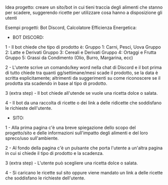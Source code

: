 Idea progetto: creare un sito/bot in cui tieni traccia degli alimenti che stanno per scadere, suggerendo ricette per utilizzare cosa hanno a disposizione gli utenti

Esempi progetti: Bot Discord, Calcolatore Efficienza Energetica:

- BOT DISCORD:
  
1 - Il bot chiede che tipo di prodotto è:
  Gruppo 1: Carni, Pesci, Uova
  Gruppo 2: Latte e Derivati
  Gruppo 3: Cereali e Derivati
  Gruppo 4: Ortaggi e Frutta
  Gruppo 5: Grassi da Condimento (Olio, Burro, Margarina, ecc)
  
2 -  L'utente scrive un comando/key word nella chat di Discord e il bot prima di tutto chiede tra quanti gg/settimane/mesi scade il prodotto, se la data è scritta esplicitamente; altrimenti da suggerimenti su come riconoscere se il prodotta sta scadendo in base al tipo di prodotto.

3 (extra step) - Il bot chiede all'utende se vuole una ricetta dolce o salata.

4 - Il bot da una raccolta di ricette o dei link a delle ridìcette che soddisfano le richieste dell'utente.


- SITO:
  
1 - Alla prima pagina c'è una breve spiegazione dello scopo del progetto/sito e delle informazioni sull'impatto degli alimenti e del loro spreco/uso sull'ambiente.
  
2 - Al fondo della pagina c'è un pulsante che porta l'utente a un'altra pagina in cui si chiede il tipo di prodotto e la scadenza.

3 (extra step) - L'utente può scegliere una ricetta dolce o salata.

4 - Si caricano le ricette sul sito oppure viene mandato un link a delle ricette che soddisfano le richieste dell'utente.
